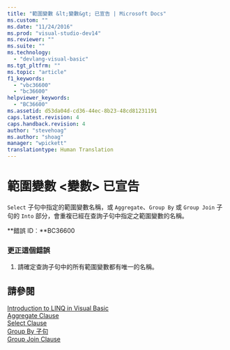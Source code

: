 ```yaml
---
title: "範圍變數 &lt;變數&gt; 已宣告 | Microsoft Docs"
ms.custom: ""
ms.date: "11/24/2016"
ms.prod: "visual-studio-dev14"
ms.reviewer: ""
ms.suite: ""
ms.technology: 
  - "devlang-visual-basic"
ms.tgt_pltfrm: ""
ms.topic: "article"
f1_keywords: 
  - "vbc36600"
  - "bc36600"
helpviewer_keywords: 
  - "BC36600"
ms.assetid: d53da04d-cd36-44ec-8b23-48cd81231191
caps.latest.revision: 4
caps.handback.revision: 4
author: "stevehoag"
ms.author: "shoag"
manager: "wpickett"
translationtype: Human Translation
---
```

# 範圍變數 &lt;變數&gt; 已宣告
`Select` 子句中指定的範圍變數名稱，或 `Aggregate`、`Group By` 或 `Group Join` 子句的 `Into` 部分，會重複已經在查詢子句中指定之範圍變數的名稱。  
  
 **錯誤 ID︰**BC36600  
  
### 更正這個錯誤  
  
1.  請確定查詢子句中的所有範圍變數都有唯一的名稱。  
  
## 請參閱  
 [Introduction to LINQ in Visual Basic](../../visual-basic/programming-guide/language-features/linq/introduction-to-linq.md)   
 [Aggregate Clause](../../visual-basic/language-reference/queries/aggregate-clause.md)   
 [Select Clause](../../visual-basic/language-reference/queries/select-clause.md)   
 [Group By 子句](../../visual-basic/language-reference/queries/group-by-clause.md)   
 [Group Join Clause](../../visual-basic/language-reference/queries/group-join-clause.md)